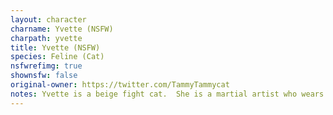 ```yaml
---
layout: character
charname: Yvette (NSFW)
charpath: yvette
title: Yvette (NSFW)
species: Feline (Cat)
nsfwrefimg: true
shownsfw: false
original-owner: https://twitter.com/TammyTammycat
notes: Yvette is a beige fight cat.  She is a martial artist who wears a blindfold at all times by choice (she can see just find but opts not to, to heighten her other senses). <br><br><a href="/astra">Want to view SFW only?</a>
---
```


